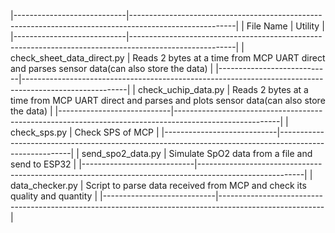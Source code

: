 |----------------------------|--------------------------------------------------------------------------------------------------------|
| File Name                  | Utility                                                                                                |
|----------------------------|--------------------------------------------------------------------------------------------------------|
| check_sheet_data_direct.py | Reads 2 bytes at a time from MCP UART direct and parses sensor data(can also store the data)           |
|----------------------------|--------------------------------------------------------------------------------------------------------|
| check_uchip_data.py        | Reads 2 bytes at a time from MCP UART direct and parses and plots sensor data(can also store the data) |
|----------------------------|--------------------------------------------------------------------------------------------------------|
| check_sps.py               | Check SPS of MCP                                                                                       |
|----------------------------|--------------------------------------------------------------------------------------------------------|
| send_spo2_data.py          | Simulate SpO2 data from a file and send to ESP32                                                       |
|----------------------------|--------------------------------------------------------------------------------------------------------|
| data_checker.py            | Script to parse data received from MCP and check its quality and quantity                              |
|----------------------------|--------------------------------------------------------------------------------------------------------|

